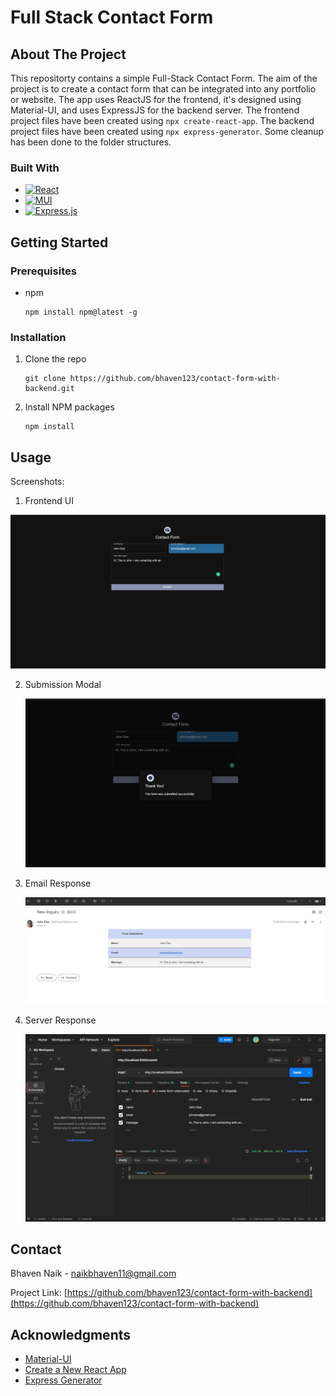 # Full Stack Contact Form

## About The Project

This repositorty contains a simple Full-Stack Contact Form. The aim of the project is to create a contact form that can be integrated into any portfolio or website. The app uses ReactJS for the frontend, it's designed using Material-UI, and uses ExpressJS for the backend server. The frontend project files have been created using `npx create-react-app`. The backend project files have been created using `npx express-generator`. Some cleanup has been done to the folder structures.

### Built With

- [![React](https://img.shields.io/badge/react-%2320232a.svg?style=for-the-badge&logo=react&logocolor=%2361dafb)](https://reactjs.org/)
- [![MUI](https://img.shields.io/badge/MUI-%230081CB.svg?style=for-the-badge&logo=mui&logoColor=white)](https://mui.com/)
- [![Express.js](https://img.shields.io/badge/express.js-%23404d59.svg?style=for-the-badge&logo=express&logoColor=%2361DAFB)](https://reactjs.org/)

## Getting Started

### Prerequisites

- npm
  ```
  npm install npm@latest -g
  ```

### Installation

1. Clone the repo

   ```
   git clone https://github.com/bhaven123/contact-form-with-backend.git
   ```

2. Install NPM packages

   ```
   npm install
   ```

## Usage

Screenshots:

1. Frontend UI

![1675780894778](image/README/1675780894778.png)

2. Submission Modal

   ![1675781518551](image/README/1675781518551.png)

3. Email Response

   ![1675781530077](image/README/1675781530077.png)

4. Server Response

   ![1675785622781](image/README/1675785622781.png)

## Contact

Bhaven Naik - [naikbhaven11@gmail.com](mailto:naikbhaven11@gmail.com)

Project Link: [https://github.com/bhaven123/contact-form-with-backend](https://github.com/bhaven123/contact-form-with-backend)

## Acknowledgments

- [Material-UI](https://mui.com/)
- [Create a New React App](https://reactjs.org/docs/create-a-new-react-app.html)
- [Express Generator](https://expressjs.com/en/starter/generator.html)
